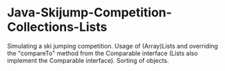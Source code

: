 # Java-Skijump-Competition-Collections-Lists
Simulating a ski jumping competition. Usage of (Array)Lists and overriding the "compareTo" method from the Comparable interface (Lists also implement the Comparable interface). Sorting of objects.
